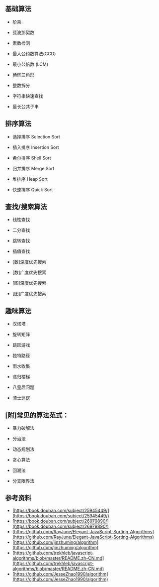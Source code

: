 ## 基础算法

* 阶乘

* 斐波那契数

* 素数检测

* 最大公约数算法(GCD)

* 最小公倍数 (LCM)

* 杨辉三角形

* 整数拆分

* 字符串快速查找

* 最长公共子串

## 排序算法

* 选择排序 Selection Sort

* 插入排序 Insertion Sort

* 希尔排序 Shell Sort

* 归并排序 Merge Sort

* 堆排序 Heap Sort

* 快速排序 Quick Sort

## 查找/搜索算法

* 线性查找

* 二分查找

* 跳转查找

* 插值查找

* [数]深度优先搜索

* [数]广度优先搜索

* [图]深度优先搜索

* [图]广度优先搜索

## 趣味算法

* 汉诺塔

* 旋转矩阵

* 跳跃游戏

* 独特路径

* 雨水收集

* 递归楼梯

* 八皇后问题

* 骑士巡逻

## [附]常见的算法范式：

* 暴力破解法

* 分治法

* 动态规划法

* 贪心算法

* 回溯法

* 分支限界法

## 参考资料
* [https://book.douban.com/subject/25945449/](https://book.douban.com/subject/25945449/)
* [https://book.douban.com/subject/26979890/](https://book.douban.com/subject/26979890/)
* [https://github.com/RayJune/Elegant-JavaScript-Sorting-Algorithms](https://github.com/RayJune/Elegant-JavaScript-Sorting-Algorithms)
* [https://github.com/jinzhuming/algorithm](https://github.com/jinzhuming/algorithm)
* [https://github.com/trekhleb/javascript-algorithms/blob/master/README.zh-CN.md](https://github.com/trekhleb/javascript-algorithms/blob/master/README.zh-CN.md)
* [https://github.com/JesseZhao1990/algorithm](https://github.com/JesseZhao1990/algorithm)